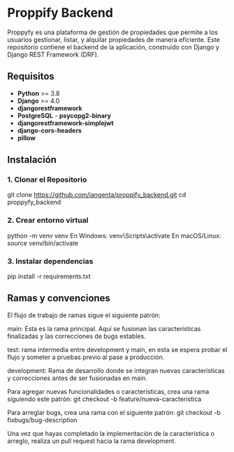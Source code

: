 # Proppify Backend

Proppyfy es una plataforma de gestión de propiedades que permite a los usuarios gestionar, listar, y alquilar propiedades de manera eficiente. Este repositorio contiene el backend de la aplicación, construido con Django y Django REST Framework (DRF).

## Requisitos

- **Python** >= 3.8
- **Django** >= 4.0
- **djangorestframework** 
- **PostgreSQL** - **psycopg2-binary**
- **djangorestframework-simplejwt**
- **django-cors-headers** 
- **pillow**


## Instalación

### 1. Clonar el Repositorio


git clone https://github.com/iangenta/proppify_backend.git
cd proppyfy_backend

### 2. Crear entorno virtual
python -m venv venv
 En Windows:
venv\Scripts\activate
 En macOS/Linux:
source venv/bin/activate

### 3. Instalar dependencias
pip install -r requirements.txt


## Ramas y convenciones
El flujo de trabajo de ramas sigue el siguiente patrón:

main: Esta es la rama principal. Aquí se fusionan las características finalizadas y las correcciones de bugs estables.

test: rama intermedia entre development y main, en esta se espera probar el flujo y someter a pruebas previo al pase a producción.

development: Rama de desarrollo donde se integran nuevas características y correcciones antes de ser fusionadas en main.

Para agregar nuevas funcionalidades o características, crea una rama siguiendo este patrón:
git checkout -b feature/nueva-caracteristica

Para arreglar bugs, crea una rama con el siguiente patrón:
git checkout -b fixbugs/bug-description

Una vez que hayas completado la implementación de la característica o arreglo, realiza un pull request hacia la rama development.

